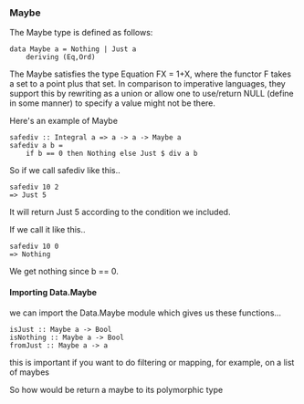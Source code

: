 ### Maybe 
The Maybe type is defined as follows:
```
data Maybe a = Nothing | Just a
    deriving (Eq,Ord)
```
The Maybe satisfies the type Equation FX = 1+X, where the functor F takes a set to a point plus that set. In comparison to imperative languages, they support this by rewriting as a union or allow one to use/return NULL (define in some manner) to specify a value might not be there. 

Here's an example of Maybe 
```
safediv :: Integral a => a -> a -> Maybe a
safediv a b =
    if b == 0 then Nothing else Just $ div a b
```

So if we call safediv like this..
```
safediv 10 2
=> Just 5
```

It will return Just 5 according to the condition we included. 

If we call it like this..
```
safediv 10 0
=> Nothing  
```
We get nothing since b == 0. 

#### Importing Data.Maybe

we can import the Data.Maybe module which gives us these functions...

```
isJust :: Maybe a -> Bool
isNothing :: Maybe a -> Bool 
fromJust :: Maybe a -> a
```
this is important if you want to do filtering or mapping, for example, on a list of maybes

So how would be return a maybe to its polymorphic type
